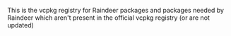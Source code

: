 This is the vcpkg registry for Raindeer packages and packages needed by Raindeer which aren't present in the official vcpkg registry (or are not updated)